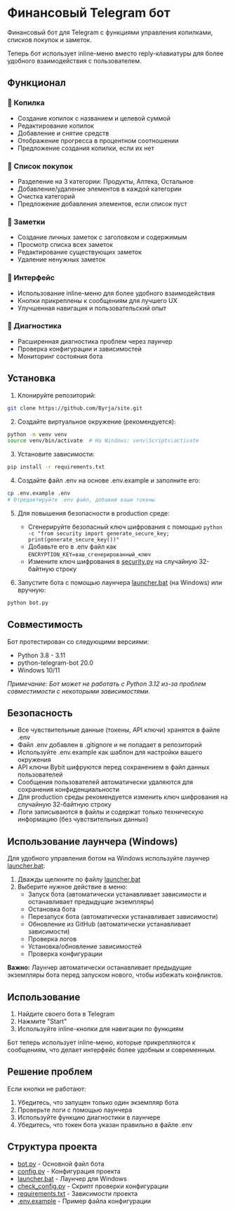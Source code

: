 # Финансовый Telegram бот

Финансовый бот для Telegram с функциями управления копилками, списков покупок и заметок.

Теперь бот использует inline-меню вместо reply-клавиатуры для более удобного взаимодействия с пользователем.

## Функционал

### 🏦 Копилка
- Создание копилок с названием и целевой суммой
- Редактирование копилок
- Добавление и снятие средств
- Отображение прогресса в процентном соотношении
- Предложение создания копилки, если их нет

### 🛒 Список покупок
- Разделение на 3 категории: Продукты, Аптека, Остальное
- Добавление/удаление элементов в каждой категории
- Очистка категорий
- Предложение добавления элементов, если список пуст

### 📝 Заметки
- Создание личных заметок с заголовком и содержимым
- Просмотр списка всех заметок
- Редактирование существующих заметок
- Удаление ненужных заметок

### 🎨 Интерфейс
- Использование inline-меню для более удобного взаимодействия
- Кнопки прикреплены к сообщениям для лучшего UX
- Улучшенная навигация и пользовательский опыт

### 🔧 Диагностика
- Расширенная диагностика проблем через лаунчер
- Проверка конфигурации и зависимостей
- Мониторинг состояния бота

## Установка

1. Клонируйте репозиторий:
```bash
git clone https://github.com/Byrja/site.git
```

2. Создайте виртуальное окружение (рекомендуется):
```bash
python -m venv venv
source venv/bin/activate  # На Windows: venv\Scripts\activate
```

3. Установите зависимости:
```bash
pip install -r requirements.txt
```

4. Создайте файл .env на основе .env.example и заполните его:
```bash
cp .env.example .env
# Отредактируйте .env файл, добавив ваши токены
```

5. Для повышения безопасности в production среде:
   - Сгенерируйте безопасный ключ шифрования с помощью `python -c "from security import generate_secure_key; print(generate_secure_key())"`
   - Добавьте его в .env файл как `ENCRYPTION_KEY=ваш_сгенерированный_ключ`
   - Измените ключ шифрования в [security.py](file:///d:/Users/br/Documents/GitHub/site/security.py) на случайную 32-байтную строку

6. Запустите бота с помощью лаунчера [launcher.bat](file:///d:/Users/br/Documents/GitHub/site/launcher.bat) (на Windows) или вручную:
```bash
python bot.py
```

## Совместимость

Бот протестирован со следующими версиями:
- Python 3.8 - 3.11
- python-telegram-bot 20.0
- Windows 10/11

*Примечание: Бот может не работать с Python 3.12 из-за проблем совместимости с некоторыми зависимостями.*

## Безопасность

- Все чувствительные данные (токены, API ключи) хранятся в файле .env
- Файл .env добавлен в .gitignore и не попадает в репозиторий
- Используйте .env.example как шаблон для настройки вашего окружения
- API ключи Bybit шифруются перед сохранением в файл данных пользователей
- Сообщения пользователей автоматически удаляются для сохранения конфиденциальности
- Для production среды рекомендуется изменить ключ шифрования на случайную 32-байтную строку
- Логи записываются в файлы и содержат только техническую информацию (без чувствительных данных)

## Использование лаунчера (Windows)

Для удобного управления ботом на Windows используйте лаунчер [launcher.bat](file:///d:/Users/br/Documents/GitHub/site/launcher.bat):

1. Дважды щелкните по файлу [launcher.bat](file:///d:/Users/br/Documents/GitHub/site/launcher.bat)
2. Выберите нужное действие в меню:
   - Запуск бота (автоматически устанавливает зависимости и останавливает предыдущие экземпляры)
   - Остановка бота
   - Перезапуск бота (автоматически устанавливает зависимости)
   - Обновление из GitHub (автоматически устанавливает зависимости)
   - Проверка логов
   - Установка/обновление зависимостей
   - Проверка конфигурации

**Важно:** Лаунчер автоматически останавливает предыдущие экземпляры бота перед запуском нового, чтобы избежать конфликтов.

## Использование

1. Найдите своего бота в Telegram
2. Нажмите "Start"
3. Используйте inline-кнопки для навигации по функциям

Бот теперь использует inline-меню, которые прикрепляются к сообщениям, что делает интерфейс более удобным и современным.

## Решение проблем

Если кнопки не работают:
1. Убедитесь, что запущен только один экземпляр бота
2. Проверьте логи с помощью лаунчера
3. Используйте функцию диагностики в лаунчере
4. Убедитесь, что токен бота указан правильно в файле .env

## Структура проекта

- [bot.py](file:///d:/Users/br/Documents/GitHub/site/bot.py) - Основной файл бота
- [config.py](file:///d:/Users/br/Documents/GitHub/site/config.py) - Конфигурация проекта
- [launcher.bat](file:///d:/Users/br/Documents/GitHub/site/launcher.bat) - Лаунчер для Windows
- [check_config.py](file:///d:/Users/br/Documents/GitHub/site/check_config.py) - Скрипт проверки конфигурации
- [requirements.txt](file:///d:/Users/br/Documents/GitHub/site/requirements.txt) - Зависимости проекта
- [.env.example](file:///d:/Users/br/Documents/GitHub/site/.env.example) - Пример файла конфигурации